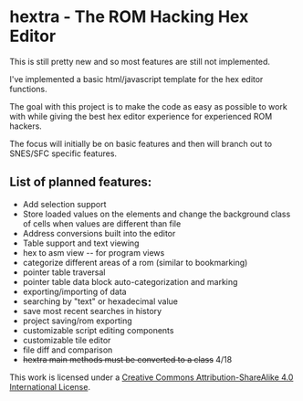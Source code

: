 # hextra - The ROM Hacking Hex Editor

This is still pretty new and so most features are still not implemented.

I've implemented a basic html/javascript template for the hex editor functions.

The goal with this project is to make the code as easy as possible to work with while giving the best hex editor experience for experienced ROM hackers.

The focus will initially be on basic features and then will branch out to SNES/SFC specific features.


## List of planned features:
* Add selection support
* Store loaded values on the elements and change the background class of cells when values are different than file
* Address conversions built into the editor
* Table support and text viewing
* hex to asm view -- for program views
* categorize different areas of a rom (similar to bookmarking)
* pointer table traversal
* pointer table data block auto-categorization and marking
* exporting/importing of data
* searching by "text" or hexadecimal value
* save most recent searches in history
* project saving/rom exporting
* customizable script editing components
* customizable tile editor
* file diff and comparison
* ~~hextra main methods must be converted to a class~~ 4/18


This work is licensed under a
[Creative Commons Attribution-ShareAlike 4.0 International License][cc-by-sa].

[cc-by-sa]: http://creativecommons.org/licenses/by-sa/4.0/